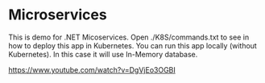 # Microservices

This is demo for .NET Micoservices.
Open ./K8S/commands.txt to see in how to deploy this app in Kubernetes.
You can run this app locally (without Kubernetes). In this case it will use In-Memory database.

https://www.youtube.com/watch?v=DgVjEo3OGBI
